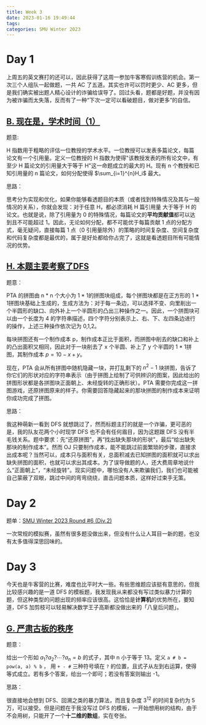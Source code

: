 ```yaml
---
title: Week 3
date: 2023-01-16 19:49:44
tags: 
categories: SMU Winter 2023
---
```


# Day 1 

上周五的英文赛打的还可以，因此获得了这周一参加牛客寒假训练营的机会。第一次三个人组队一起做题，一共 AC 了五道。其实也许可以罚时更少、AC 更多，但是我们确实被出题人精心设计的诈骗给误导了。回过头看，题都是好题，并没有因为被诈骗而太失落，反而有了一种“下次一定可以看破题目，做对更多”的自信。<!-- more -->

## [B. 现在是，学术时间（1）](https://ac.nowcoder.com/acm/contest/46800/C) 

题意:

H 指数用于粗略的评估一位教授的学术水平。一位教授可以发表多篇论文，每篇论文有一个引用量。定义一位教授的 H 指数为使得"该教授发表的所有论文中，有至少 H 篇论文的引用量大于等于 H"这一命题成立的最大的 H。现有 n 个教授和已知引用量的 n 篇论文，如何分配使得 $\sum_{i=1}^{n}H_i$ 最大。

思路：

思考分为实现和优化，如果你能够看透题目的本质（或者找到特殊情况及其与一般情况的关系），你就会发现：对于任意 H，都必须消耗 H 篇引用量 大于等于 H 的论文。也就是说，除了引用量为 0 的特殊情况，每篇论文的**平均贡献值**都可以达到且不可能超过 1。因此，无论如何分配，都不可能优于每篇贡献 1 点的分配方式，毫无疑问，直接每篇 1 点（0 引用量除外）的策略的时间复杂度、空间复杂度和代码复杂度都是最优的，属于是好处都给你占完了，这就是看透题目所有可能情况的优势。

## [H. 本题主要考察了DFS](https://ac.nowcoder.com/acm/contest/46800/H) 

题意：

PTA 的拼图由 n * n 个大小为 1 * 1的拼图块组成，每个拼图块都是在正方形的 1 * 1拼图块基础上生成的，生成方法为：对于每一条边，可以选择不变、向里削出一个半圆形的缺口、向外补上一个半圆形的凸出三种操作之一。因此，一个拼图块可以由一个长度为 4 的字符串描述，四个字符分别表示上、右、下、左四条边进行的操作，上述三种操作依次记为 0,1,2。

每块拼图还有一个制作成本 p，制作成本正比于面积，而拼图中削去的缺口和补上的凸出面积又相同，因此对于一块削去了 x 个半圆、补上了 y 个半圆的 1 * 1拼图，其制作成本 $p=10−x+y$。

现在，PTA 会从所有拼图中随机隐藏一块，并打乱剩下的 $n^2-1$ 块拼图，告诉了你它们的形状对应的字符串表示（由于拼图上绘制了可供辨识的图案，因此给出的拼图形状都是各拼图块正面朝上、未经旋转的正确形状）。PTA 需要你完成这一拼图游戏，还原拼图原来的样子。你需要回答隐藏起来的那块拼图的制作成本来证明你成功完成了拼图。

思路：

我这种萌新一看到 DFS 就想跳过了，然而标题主打的就是一个诈骗，更可恶的是，我的队友花两个小时现学 DFS 也不会有任何眉目，因为这题跟 DFS 没有半毛钱关系。题中要求：先“还原拼图”，再“找出缺失那块的形状”，最后“给出缺失那块的制作成本”。然而 OJ 只要制作成本，能不能跳过前面繁琐的步骤，直接求出成本呢？当然可以，成本只与面积有关，总面积减去已知拼图的面积就可以求出缺失拼图的面积，也就可以求出其成本。为了误导做题的人，还大费周章地说什么“正面朝上”，“未经旋转”。现实问题中，哪怕没有人来欺骗我们，我们也可能被自己蒙蔽了双眼，跳过中间的弯弯绕绕，直击问题本质，这样好过束手无策。

# Day 2

题单：[SMU Winter 2023 Round #6 (Div.2)](https://codeforces.com/group/L9GOcnr1dm/contest/422378) 

一次常规的模拟赛，虽然有很多题没做出来，但没有什么让人耳目一新的题，也没有太多值得深思回味的。

# Day 3

今天也是牛客营的比赛，难度也比平时大一些。有些思维题应该挺有意思的，但我比较感兴趣的是一道 DFS 的模板题，我发现我从来都没有写过类似暴力计算的题，但这种类型的问题出现的频率应该很高。这恰恰是**计算机**的优势所在，要知道，DFS 加剪枝可以轻易解决数学王子高斯都没做出来的「八皇后问题」。

## [G. 严肃古板的秩序](https://ac.nowcoder.com/acm/contest/46811/G) 

题意：

给出一个形如 $a_1?a_2?\cdots ?a_n=b$ 的式子，其中 n 小于等于 13。定义 `a # b = pow(a, a) % b​` ， 用 `+ - #` 三种符号填在 `?` 的位置，且式子从左到右运算，使得等式成立。若有多个答案，给出一个即可；若没有答案则输出 -1。

思路：

很直接地会想到 DFS、回溯之类的暴力算法，而且复杂度 $3^{12}$ 的时间复杂约为 5 万，可以接受。但是问题在于我没写过 DFS 的模板，一开始想用树的结构，由于不会用树，只能开了一个**十二维的数组**，实在夸张。